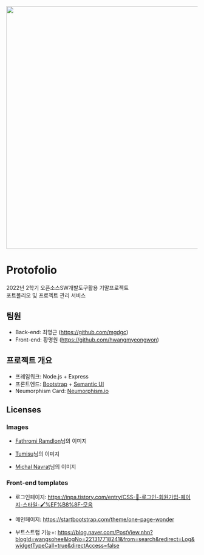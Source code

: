 <img src="cover.PNG" width="640px"/>

# Protofolio

2022년 2학기 오픈소스SW개발도구활용 기말프로젝트
<br>포트폴리오 및 프로젝트 관리 서비스


## 팀원
- Back-end: 최명근 (https://github.com/mgdgc)
- Front-end: 황명원 (https://github.com/hwangmyeongwon)

## 프로젝트 개요
- 프레임워크: Node.js + Express
- 프론트엔드: [Bootstrap](https://getbootstrap.com) + [Semantic UI](https://semantic-ui.com)
- Neumorphism Card: [Neumorphism.io](https://neumorphism.io/)

## Licenses
### Images
- <a href="https://pixabay.com/ko/users/ramdlon-710044/?utm_source=link-attribution&amp;utm_medium=referral&amp;utm_campaign=image&amp;utm_content=719174">Fathromi Ramdlon</a>님의 이미지

- <a href="https://pixabay.com/ko/users/tumisu-148124/?utm_source=link-attribution&amp;utm_medium=referral&amp;utm_campaign=image&amp;utm_content=4368784">Tumisu</a>님의 이미지

- <a href="https://pixabay.com/ko/users/michalnavrat-6900665/?utm_source=link-attribution&amp;utm_medium=referral&amp;utm_campaign=image&amp;utm_content=3529744">Michal Navrat</a>님의 이미지

### Front-end templates
- 로그인페이지: https://inpa.tistory.com/entry/CSS-💍-로그인-회원가입-페이지-스타일-🖌%EF%B8%8F-모음

- 메인페이지: https://startbootstrap.com/theme/one-page-wonder

- 부트스트랩 기능+: https://blog.naver.com/PostView.nhn?blogId=wangsohee&logNo=221317718241&from=search&redirect=Log&widgetTypeCall=true&directAccess=false
